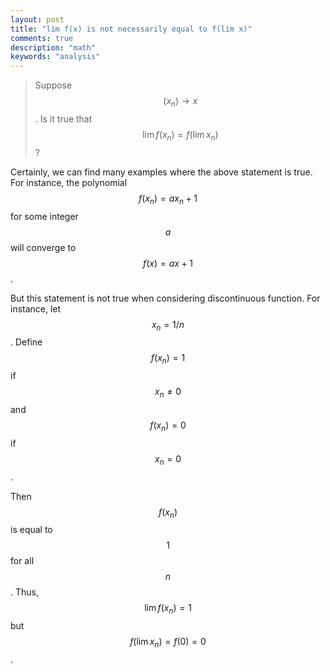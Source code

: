 ```yaml
---
layout: post
title: "lim f(x) is not necessarily equal to f(lim x)"
comments: true
description: "math"
keywords: "analysis"
---
```


> Suppose $$(x_{n}) \to x$$. Is it true that $$ \lim f(x_{n}) = f(\lim x_{n})$$?

Certainly, we can find many examples where the above statement is true. For instance, the polynomial $$f(x_{n}) = ax_{n}+1$$ for some integer $$a$$ will converge to $$f(x) =ax+1$$.

But this statement is not true when considering discontinuous function. For instance, let $$x_{n}=1/n$$. Define $$f(x_{n})=1$$ if $$x_{n} \neq 0$$ and $$f(x_{n})=0$$ if $$x_{n}=0$$. 

Then $$f(x_{n})$$ is equal to $$1$$ for all $$n$$. Thus, $$\lim f(x_{n})=1$$ but $$f(\lim x_{n})= f(0)=0$$.

